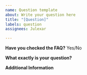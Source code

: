 ```yaml
---
name: Question template
about: Write your question here
title: "[Question]"
labels: question
assignees: Julexar

---
```


**Have you checked the FAQ?**
Yes/No

**What exactly is your question?**

**Additional Information**
